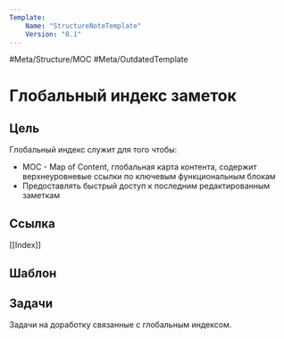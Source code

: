 ```yaml
---
Template:
    Name: "StructureNoteTemplate"
    Version: "0.1"
---
```


#Meta/Structure/MOC #Meta/OutdatedTemplate 

# Глобальный индекс заметок

## Цель
Глобальный индекс служит для того чтобы:
- MOC - Map of Content, глобальная карта контента, содержит верхнеуровневые ссылки по ключевым функциональным блокам
- Предоставлять быстрый доступ к последним редактированным заметкам

## Ссылка
[[Index]]

## Шаблон

## Задачи
Задачи на доработку связанные с глобальным индексом.
